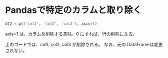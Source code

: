 # Pandasで特定のカラムと取り除く


```py
df2 = p(['col1', 'col2', 'col3'], axis=1)
```

axis=1 は、カラムを削除する意味。0 にすれば、行の削除になる。

上のコードでは、col1, col2, col3 が削除される。
なお、元の DataFrameは変更されない。

